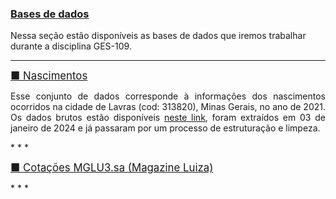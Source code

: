 
### [Bases de dados](#)
Nessa seção estão disponíveis as bases de dados que iremos trabalhar durante a disciplina GES-109. 

* * *
<p><big><a href="https://luizpala1.github.io/GES109/bases_de_dados/sus_nascimentos/descricao"> &#x25A0; Nascimentos </a></big></p> 
<p align="justify">
Esse conjunto de dados corresponde à informações dos nascimentos ocorridos na cidade de Lavras (cod: 313820), Minas Gerais, no ano de 2021. Os dados brutos estão disponíveis <a href="https://datasus.saude.gov.br/transferencia-de-arquivos" target="_blank">neste link</a>, foram extraídos em 03 de janeiro de 2024 e já passaram por um processo de estruturação e limpeza. 
</p> 
* * *

<p><big><a href="https://luizpala1.github.io/GES109/bases_de_dados/cotacoes/descricao"> &#x25A0; Cotações MGLU3.sa (Magazine Luiza) </a></big></p> 
<p align="justify">

</p> 
* * *
